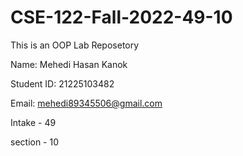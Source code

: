 # CSE-122-Fall-2022-49-10
This is an OOP Lab Reposetory


Name: Mehedi Hasan Kanok

Student ID: 21225103482

Email: mehedi89345506@gmail.com

Intake - 49

section - 10
